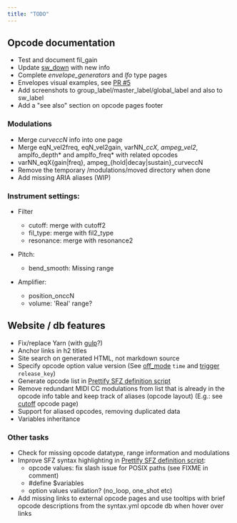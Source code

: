 ```yaml
---
title: "TODO"
---
```

## Opcode documentation

- Test and document fil_gain
- Update [sw_down] with new info
- Complete _envelope_generators_ and _lfo_ type pages
- Envelopes visual examples, see [PR #5]
- Add screenshots to group_label/master_label/global_label and also to sw_label
- Add a "see also" section on opcode pages footer

### Modulations

- Merge _curveccN_ info into one page
- Merge eqN_vel2freq, eqN_vel2gain, varNN_*ccX, ampeg_vel2*, amplfo_depth*
	and amplfo_freq* with related opcodes
- varNN_eqX{gain|freq}, ampeg_{hold|decay|sustain}_curveccN
- Remove the temporary /modulations/moved directory when done
- Add missing ARIA aliases (WIP)

### Instrument settings:

- Filter
	- cutoff: merge with cutoff2
	- fil_type: merge with fil2_type
	- resonance: merge with resonance2

- Pitch:
	- bend_smooth: Missing range

- Amplifier:
	- position_onccN
	- volume: 'Real' range?

## Website / db features

- Fix/replace Yarn (with [gulp]?)
- Anchor links in h2 titles
- Site search on generated HTML, not markdown source
- Specify opcode option value version
	(See [off_mode] `time` and [trigger] `release_key`)
- Generate opcode list in [Prettify SFZ definition script]
- Remove redundant MIDI CC modulations from list that is already in the opcode
	info table and keep track of aliases (opcode layout)
	(E.g.: see [cutoff] opcode page)
- Support for aliased opcodes, removing duplicated data
- Variables inheritance

### Other tasks

- Check for missing opcode datatype, range information and modulations
- Improve SFZ syntax highlighting in [Prettify SFZ definition script]:
	- opcode values: fix slash issue for POSIX paths (see FIXME in comment)
	- \#define $variables
	- option values validation? (no_loop, one_shot etc)
- Add missing links to external opcode pages and use tooltips with brief opcode
	descriptions from the syntax.yml opcode db when hover over links

[cutoff]:   /opcodes/cutoff.md
[off_mode]: /opcodes/off_mode.md
[trigger]:  /opcodes/trigger.md
[sw_down]:  /opcodes/sw_down.md
[PR #5]:    https://github.com/sfzformat/sfzformat.github.io/pull/5
[gulp]:     https://gulpjs.com/
[Prettify SFZ definition script]: /assets/js/prettify/lang-sfz.js
